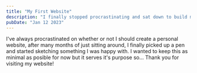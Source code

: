 ```yaml
---
title: "My First Website"
description: "I finally stopped procrastinating and sat down to build my first website"
pubDate: "Jan 12 2023"
---
```


I've always procrastinated on whether or not I should create a personal website, after many months of just sitting around, I finally picked up a pen and started sketching something I was happy with. I wanted to keep this as minimal as posible for now but it serves it's purpose so... Thank you for visiting my website!
